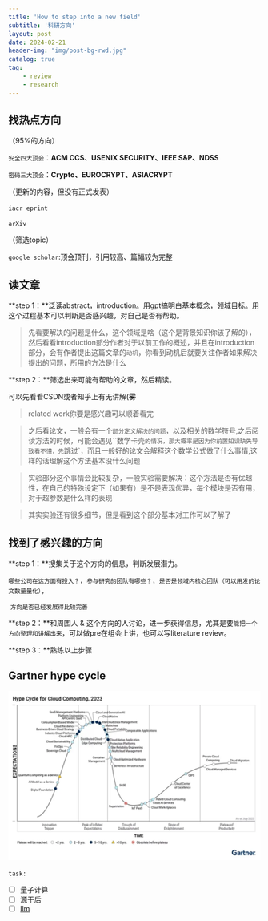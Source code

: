```yaml
---
title: 'How to step into a new field'
subtitle: '科研方向'
layout: post
date: 2024-02-21
header-img: "img/post-bg-rwd.jpg"
catalog: true
tag: 
    - review
    - research
---
```








## 找热点方向

（95%的方向）

`安全四大顶会`：**ACM CCS**、**USENIX SECURITY、IEEE S&P、NDSS**

`密码三大顶会`：**Crypto、EUROCRYPT、ASIACRYPT**

（更新的内容，但没有正式发表）

`iacr eprint`

`arXiv`



（筛选topic）

`google scholar`:顶会顶刊，引用较高、篇幅较为完整



## 读文章

**step 1：**泛读abstract，introduction。用gpt搞明白基本概念，领域目标。用这个过程基本可以判断是否感兴趣，对自己是否有帮助。

> 先看要解决的问题是什么，这个领域是啥（这个是背景知识你该了解的），然后看看introduction部分作者对于以前工作的概述，并且在introduction部分，会有作者提出这篇文章的`动机`，你看到动机后就要关注作者如果解决提出的问题，所用的方法是什么





**step 2：**筛选出来可能有帮助的文章，然后精读。

可以先看看CSDN或者知乎上有无讲解(~~雾~~

> related work你要是感兴趣可以顺着看完

> 之后看论文，一般会有一个`部分定义解决的问题`，以及相关的数学符号,之后阅读方法的时候，可能会遇见``数学卡壳`的情况，那大概率是因为你前置知识缺失导致看不懂，先`跳过`，而且一般好的论文会解释这个数学公式做了什么事情,这样的话理解这个方法基本没什么问题

> 实验部分这个事情会比较复杂，一般实验需要解决：这个方法是否有优越性，在自己的特殊设定下（如果有）是不是表现优异，每个模块是否有用，对于超参数是什么样的表现

> 其实实验还有很多细节，但是看到这个部分基本对工作可以了解了



## 找到了感兴趣的方向

**step 1：**搜集关于这个方向的信息，判断发展潜力。

​				`哪些公司在这方面有投入？`，`参与研究的团队有哪些？`，`是否是领域内核心团队（可以用发的论文数量量化）`，

​				`方向是否已经发展得比较完善`

**step 2：**和周围人 & 这个方向的人讨论，进一步获得信息，尤其是要`能把一个方向整理和讲解出来`，可以做pre在组会上讲，也可以写literature review。

**step 3：**熟练以上步骤





## Gartner hype cycle

![image-20240407131504497](https://raw.githubusercontent.com/BugProducer2/PicBed/main/img/image-20240407131504497.png)

`task:`

- [ ] 量子计算
- [ ] 源于后
- [ ] [llm](https://bugproducer2.github.io/2024/03/31/LLM_Review/)
